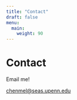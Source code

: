 ```yaml
---
title: "Contact"
draft: false
menu:
  main:
    weight: 90
---
```


# Contact

Email me!

chenmel@seas.upenn.edu
